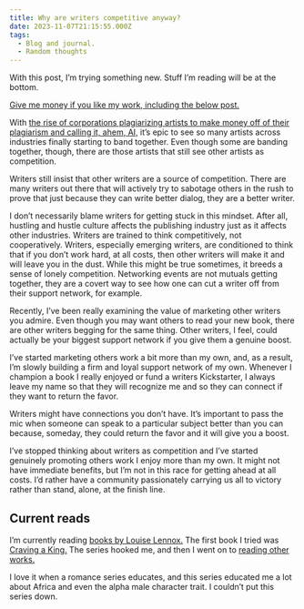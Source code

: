 ```yaml
---
title: Why are writers competitive anyway?
date: 2023-11-07T21:15:55.000Z
tags:
  - Blog and journal.
  - Random thoughts
---
```


With this post, I’m trying something new. Stuff I’m reading will be at the bottom.

[Give me money if you like my work, including the below post.](/support)

With [the rise of corporations plagiarizing artists to make money off of their plagiarism and calling it, ahem, AI,](https://www.theverge.com/2023/11/4/23946353/generative-ai-copyright-training-data-openai-microsoft-google-meta-stabilityai) it’s epic to see so many artists across industries finally starting to band together. Even though some are banding together, though, there are those artists that still see other artists as competition.

Writers still insist that other writers are a source of competition. There are many writers out there that will actively try to sabotage others in the rush to prove that just because they can write better dialog, they are a better writer.

I don’t necessarily blame writers for getting stuck in this mindset. After all, hustling and hustle culture affects the publishing industry just as it affects other industries. Writers are trained to think competitively, not cooperatively. Writers, especially emerging writers, are conditioned to think that if you don’t work hard, at all costs, then other writers will make it and will leave you in the dust. While this might be true sometimes, it breeds a sense of lonely competition. Networking events are not mutuals getting together, they are a covert way to see how one can cut a writer off from their support network, for example.

Recently, I’ve been really examining the value of marketing other writers you admire. Even though you may want others to read your new book, there are other writers begging for the same thing. Other writers, I feel, could actually be your biggest support network if you give them a genuine boost.

I’ve started marketing others work a bit more than my own, and, as a result, I’m slowly building a firm and loyal support network of my own. Whenever I champion a book I really enjoyed or fund a writers Kickstarter, I always leave my name so that they will recognize me and so they can connect if they want to return the favor.

Writers might have connections you don’t have. It’s important to pass the mic when someone can speak to a particular subject better than you can because, someday, they could return the favor and it will give you a boost.

I’ve stopped thinking about writers as competition and I’ve started genuinely promoting others work I enjoy more than my own. It might not have immediate benefits, but I’m not in this race for getting ahead at all costs. I’d rather have a community passionately carrying us all to victory rather than stand, alone, at the finish line.

## Current reads

I’m currently reading [books by Louise Lennox.](https://www.lovelouiselennox.com/books) The first book I tried was [Craving a King.](https://www.lovelouiselennox.com/cravingaking) The series hooked me, and then I went on to [reading other works.](https://www.lovelouiselennox.com/books)

I love it when a romance series educates, and this series educated me a lot about Africa and even the alpha male character trait. I couldn’t put this series down.
